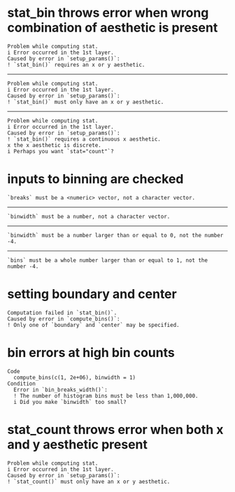 # stat_bin throws error when wrong combination of aesthetic is present

    Problem while computing stat.
    i Error occurred in the 1st layer.
    Caused by error in `setup_params()`:
    ! `stat_bin()` requires an x or y aesthetic.

---

    Problem while computing stat.
    i Error occurred in the 1st layer.
    Caused by error in `setup_params()`:
    ! `stat_bin()` must only have an x or y aesthetic.

---

    Problem while computing stat.
    i Error occurred in the 1st layer.
    Caused by error in `setup_params()`:
    ! `stat_bin()` requires a continuous x aesthetic.
    x the x aesthetic is discrete.
    i Perhaps you want `stat="count"`?

# inputs to binning are checked

    `breaks` must be a <numeric> vector, not a character vector.

---

    `binwidth` must be a number, not a character vector.

---

    `binwidth` must be a number larger than or equal to 0, not the number -4.

---

    `bins` must be a whole number larger than or equal to 1, not the number -4.

# setting boundary and center

    Computation failed in `stat_bin()`.
    Caused by error in `compute_bins()`:
    ! Only one of `boundary` and `center` may be specified.

# bin errors at high bin counts

    Code
      compute_bins(c(1, 2e+06), binwidth = 1)
    Condition
      Error in `bin_breaks_width()`:
      ! The number of histogram bins must be less than 1,000,000.
      i Did you make `binwidth` too small?

# stat_count throws error when both x and y aesthetic present

    Problem while computing stat.
    i Error occurred in the 1st layer.
    Caused by error in `setup_params()`:
    ! `stat_count()` must only have an x or y aesthetic.

